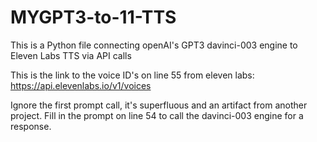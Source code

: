 # MYGPT3-to-11-TTS
This is a Python file connecting openAI's GPT3 davinci-003 engine to Eleven Labs TTS via API calls

This is the link to the voice ID's on line 55 from eleven labs: https://api.elevenlabs.io/v1/voices


Ignore the first prompt call, it's superfluous and an artifact from another project. Fill in the prompt on line 54 to call the davinci-003 engine for a response. 
